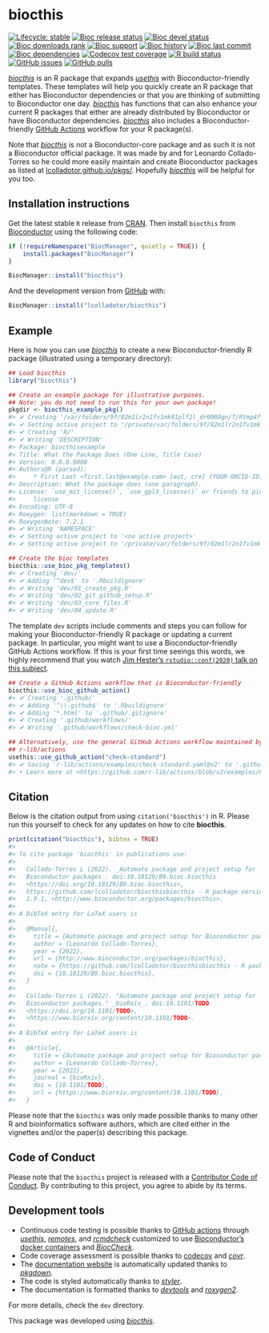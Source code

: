 
<!-- README.md is generated from README.Rmd. Please edit that file -->

# biocthis

<!-- badges: start -->

[![Lifecycle:
stable](https://img.shields.io/badge/lifecycle-stable-brightgreen.svg)](https://lifecycle.r-lib.org/articles/stages.html#stable)
[![Bioc release
status](http://www.bioconductor.org/shields/build/release/bioc/biocthis.svg)](https://bioconductor.org/checkResults/release/bioc-LATEST/biocthis)
[![Bioc devel
status](http://www.bioconductor.org/shields/build/devel/bioc/biocthis.svg)](https://bioconductor.org/checkResults/devel/bioc-LATEST/biocthis)
[![Bioc downloads
rank](https://bioconductor.org/shields/downloads/release/biocthis.svg)](http://bioconductor.org/packages/stats/bioc/biocthis/)
[![Bioc
support](https://bioconductor.org/shields/posts/biocthis.svg)](https://support.bioconductor.org/tag/biocthis)
[![Bioc
history](https://bioconductor.org/shields/years-in-bioc/biocthis.svg)](https://bioconductor.org/packages/release/bioc/html/biocthis.html#since)
[![Bioc last
commit](https://bioconductor.org/shields/lastcommit/devel/bioc/biocthis.svg)](http://bioconductor.org/checkResults/devel/bioc-LATEST/biocthis/)
[![Bioc
dependencies](https://bioconductor.org/shields/dependencies/release/biocthis.svg)](https://bioconductor.org/packages/release/bioc/html/biocthis.html#since)
[![Codecov test
coverage](https://codecov.io/gh/lcolladotor/biocthis/branch/master/graph/badge.svg)](https://codecov.io/gh/lcolladotor/biocthis?branch=master)
[![R build
status](https://github.com/lcolladotor/biocthis/workflows/R-CMD-check-bioc/badge.svg)](https://github.com/lcolladotor/biocthis/actions)
[![GitHub
issues](https://img.shields.io/github/issues/lcolladotor/biocthis)](https://github.com/lcolladotor/biocthis/issues)
[![GitHub
pulls](https://img.shields.io/github/issues-pr/lcolladotor/biocthis)](https://github.com/lcolladotor/biocthis/pulls)
<!-- badges: end -->

*[biocthis](https://github.com/lcolladotor/biocthis)* is an R package
that expands *[usethis](https://CRAN.R-project.org/package=usethis)*
with Bioconductor-friendly templates. These templates will help you
quickly create an R package that either has Bioconductor dependencies or
that you are thinking of submitting to Bioconductor one day.
*[biocthis](https://github.com/lcolladotor/biocthis)* has functions that
can also enhance your current R packages that either are already
distributed by Bioconductor or have Bioconductor dependencies.
*[biocthis](https://github.com/lcolladotor/biocthis)* also includes a
Bioconductor-friendly [GitHub
Actions](https://github.com/features/actions) workflow for your R
package(s).

Note that *[biocthis](https://github.com/lcolladotor/biocthis)* is not a
Bioconductor-core package and as such it is not a Bioconductor official
package. It was made by and for Leonardo Collado-Torres so he could more
easily maintain and create Bioconductor packages as listed at
[lcolladotor.github.io/pkgs/](https://lcolladotor.github.io/pkgs/).
Hopefully *[biocthis](https://github.com/lcolladotor/biocthis)* will be
helpful for you too.

## Installation instructions

Get the latest stable `R` release from
[CRAN](http://cran.r-project.org/). Then install `biocthis` from
[Bioconductor](http://bioconductor.org/) using the following code:

``` r
if (!requireNamespace("BiocManager", quietly = TRUE)) {
    install.packages("BiocManager")
}

BiocManager::install("biocthis")
```

And the development version from
[GitHub](https://github.com/lcolladotor/biocthis) with:

``` r
BiocManager::install("lcolladotor/biocthis")
```

## Example

Here is how you can use
*[biocthis](https://github.com/lcolladotor/biocthis)* to create a new
Bioconductor-friendly R package (illustrated using a temporary
directory):

``` r
## Load biocthis
library("biocthis")

## Create an example package for illustrative purposes.
## Note: you do not need to run this for your own package!
pkgdir <- biocthis_example_pkg()
#> ✔ Creating '/var/folders/9f/82m1lr2n1fv1mk91plf2l_dr0000gn/T/Rtmp4fYodr/biocthisexample/'
#> ✔ Setting active project to '/private/var/folders/9f/82m1lr2n1fv1mk91plf2l_dr0000gn/T/Rtmp4fYodr/biocthisexample'
#> ✔ Creating 'R/'
#> ✔ Writing 'DESCRIPTION'
#> Package: biocthisexample
#> Title: What the Package Does (One Line, Title Case)
#> Version: 0.0.0.9000
#> Authors@R (parsed):
#>     * First Last <first.last@example.com> [aut, cre] (YOUR-ORCID-ID)
#> Description: What the package does (one paragraph).
#> License: `use_mit_license()`, `use_gpl3_license()` or friends to pick a
#>     license
#> Encoding: UTF-8
#> Roxygen: list(markdown = TRUE)
#> RoxygenNote: 7.2.1
#> ✔ Writing 'NAMESPACE'
#> ✔ Setting active project to '<no active project>'
#> ✔ Setting active project to '/private/var/folders/9f/82m1lr2n1fv1mk91plf2l_dr0000gn/T/Rtmp4fYodr/biocthisexample'

## Create the bioc templates
biocthis::use_bioc_pkg_templates()
#> ✔ Creating 'dev/'
#> ✔ Adding '^dev$' to '.Rbuildignore'
#> ✔ Writing 'dev/01_create_pkg.R'
#> ✔ Writing 'dev/02_git_github_setup.R'
#> ✔ Writing 'dev/03_core_files.R'
#> ✔ Writing 'dev/04_update.R'
```

The template `dev` scripts include comments and steps you can follow for
making your Bioconductor-friendly R package or updating a current
package. In particular, you might want to use a Bioconductor-friendly
GitHub Actions workflow. If this is your first time seeings this words,
we highly recommend that you watch [Jim Hester’s `rstudio::conf(2020)`
talk on this
subject](https://www.jimhester.com/talk/2020-rsc-github-actions/).

``` r
## Create a GitHub Actions workflow that is Bioconductor-friendly
biocthis::use_bioc_github_action()
#> ✔ Creating '.github/'
#> ✔ Adding '^\\.github$' to '.Rbuildignore'
#> ✔ Adding '*.html' to '.github/.gitignore'
#> ✔ Creating '.github/workflows/'
#> ✔ Writing '.github/workflows/check-bioc.yml'
```

``` r
## Alternatively, use the general GitHub Actions workflow maintained by
## r-lib/actions
usethis::use_github_action("check-standard")
#> ✔ Saving 'r-lib/actions/examples/check-standard.yaml@v2' to '.github/workflows/check-standard.yaml'
#> • Learn more at <https://github.com/r-lib/actions/blob/v2/examples/README.md>.
```

## Citation

Below is the citation output from using `citation('biocthis')` in R.
Please run this yourself to check for any updates on how to cite
**biocthis**.

``` r
print(citation("biocthis"), bibtex = TRUE)
#> 
#> To cite package 'biocthis' in publications use:
#> 
#>   Collado-Torres L (2022). _Automate package and project setup for
#>   Bioconductor packages_. doi:10.18129/B9.bioc.biocthis
#>   <https://doi.org/10.18129/B9.bioc.biocthis>,
#>   https://github.com/lcolladotor/biocthisbiocthis - R package version
#>   1.9.1, <http://www.bioconductor.org/packages/biocthis>.
#> 
#> A BibTeX entry for LaTeX users is
#> 
#>   @Manual{,
#>     title = {Automate package and project setup for Bioconductor packages},
#>     author = {Leonardo Collado-Torres},
#>     year = {2022},
#>     url = {http://www.bioconductor.org/packages/biocthis},
#>     note = {https://github.com/lcolladotor/biocthisbiocthis - R package version 1.9.1},
#>     doi = {10.18129/B9.bioc.biocthis},
#>   }
#> 
#>   Collado-Torres L (2022). "Automate package and project setup for
#>   Bioconductor packages." _bioRxiv_. doi:10.1101/TODO
#>   <https://doi.org/10.1101/TODO>,
#>   <https://www.biorxiv.org/content/10.1101/TODO>.
#> 
#> A BibTeX entry for LaTeX users is
#> 
#>   @Article{,
#>     title = {Automate package and project setup for Bioconductor packages},
#>     author = {Leonardo Collado-Torres},
#>     year = {2022},
#>     journal = {bioRxiv},
#>     doi = {10.1101/TODO},
#>     url = {https://www.biorxiv.org/content/10.1101/TODO},
#>   }
```

Please note that the `biocthis` was only made possible thanks to many
other R and bioinformatics software authors, which are cited either in
the vignettes and/or the paper(s) describing this package.

## Code of Conduct

Please note that the `biocthis` project is released with a [Contributor
Code of Conduct](http://bioconductor.org/about/code-of-conduct/). By
contributing to this project, you agree to abide by its terms.

## Development tools

-   Continuous code testing is possible thanks to [GitHub
    actions](https://www.tidyverse.org/blog/2020/04/usethis-1-6-0/)
    through *[usethis](https://CRAN.R-project.org/package=usethis)*,
    *[remotes](https://CRAN.R-project.org/package=remotes)*, and
    *[rcmdcheck](https://CRAN.R-project.org/package=rcmdcheck)*
    customized to use [Bioconductor’s docker
    containers](https://www.bioconductor.org/help/docker/) and
    *[BiocCheck](https://bioconductor.org/packages/3.15/BiocCheck)*.
-   Code coverage assessment is possible thanks to
    [codecov](https://codecov.io/gh) and
    *[covr](https://CRAN.R-project.org/package=covr)*.
-   The [documentation website](http://lcolladotor.github.io/biocthis)
    is automatically updated thanks to
    *[pkgdown](https://CRAN.R-project.org/package=pkgdown)*.
-   The code is styled automatically thanks to
    *[styler](https://CRAN.R-project.org/package=styler)*.
-   The documentation is formatted thanks to
    *[devtools](https://CRAN.R-project.org/package=devtools)* and
    *[roxygen2](https://CRAN.R-project.org/package=roxygen2)*.

For more details, check the `dev` directory.

This package was developed using
*[biocthis](https://bioconductor.org/packages/3.15/biocthis)*.
